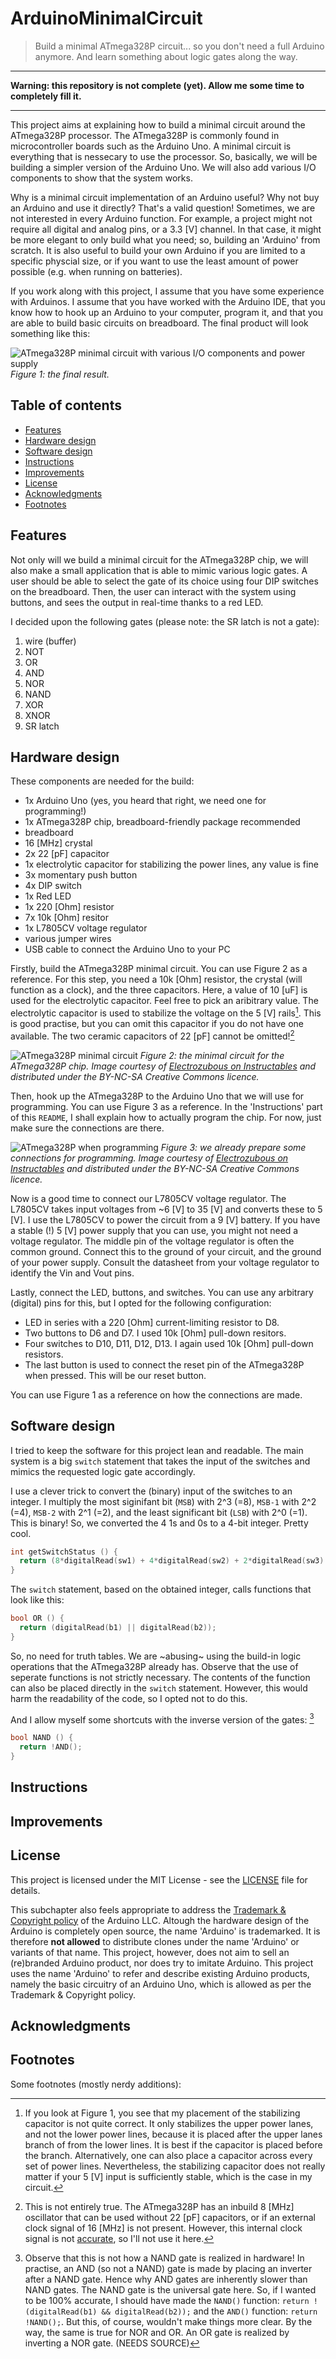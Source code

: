 # ArduinoMinimalCircuit
> Build a minimal ATmega328P circuit... so you don't need a full Arduino anymore. And learn something about logic gates along the way.

---

**Warning: this repository is not complete (yet). Allow me some time to completely fill it.**

---

This project aims at explaining how to build a minimal circuit around the ATmega328P processor. The ATmega328P is commonly found in microcontroller boards such as the Arduino Uno. A minimal circuit is everything that is nessecary to use the processor. So, basically, we will be building a simpler version of the Arduino Uno. We will also add various I/O components to show that the system works. 

Why is a minimal circuit implementation of an Arduino useful? Why not buy an Arduino and use it directly? That's a valid question! Sometimes, we are not interested in every Arduino function. For example, a project might not require all digital and analog pins, or a 3.3 [V] channel. In that case, it might be more elegant to only build what you need; so, building an 'Arduino' from scratch. It is also useful to build your own Arduino if you are limited to a specific physcial size, or if you want to use the least amount of power possible (e.g. when running on batteries).

If you work along with this project, I assume that you have some experience with Arduinos. I assume that you have worked with the Arduino IDE, that you know how to hook up an Arduino to your computer, program it, and that you are able to build basic circuits on breadboard. The final product will look something like this:

![ATmega328P minimal circuit with various I/O components and power supply](/breadboard2.jpeg)
*Figure 1: the final result.*

## Table of contents
  * [Features](#features)
  * [Hardware design](#hardware-design)
  * [Software design](#software-design)
  * [Instructions](#instructions)
  * [Improvements](#improvements)
  * [License](#license)
  * [Acknowledgments](#acknowledgments)
  * [Footnotes](#footnotes)

## Features

Not only will we build a minimal circuit for the ATmega328P chip, we will also make a small application that is able to mimic various logic gates. A user should be able to select the gate of its choice using four DIP switches on the breadboard. Then, the user can interact with the system using buttons, and sees the output in real-time thanks to a red LED.

I decided upon the following gates (please note: the SR latch is not a gate):
1) wire (buffer)
2) NOT
3) OR
4) AND
5) NOR
6) NAND
7) XOR
8) XNOR
9) SR latch


## Hardware design

These components are needed for the build:

* 1x Arduino Uno (yes, you heard that right, we need one for programming!)
* 1x ATmega328P chip, breadboard-friendly package recommended
* breadboard
* 16 [MHz] crystal
* 2x 22 [pF] capacitor
* 1x electrolytic capacitor for stabilizing the power lines, any value is fine
* 3x momentary push button
* 4x DIP switch
* 1x Red LED
* 1x 220 [Ohm] resistor
* 7x 10k [Ohm] resitor
* 1x L7805CV voltage regulator
* various jumper wires
* USB cable to connect the Arduino Uno to your PC

Firstly, build the ATmega328P minimal circuit. You can use Figure 2 as a reference. For this step, you need a 10k [Ohm] resistor, the crystal (will function as a clock), and the three capacitors. Here, a value of 10 [uF] is used for the electrolytic capacitor. Feel free to pick an aribitrary value. The electrolytic capacitor is used to stabilize the voltage on the 5 [V] rails[^stabilize]. This is good practise, but you can omit this capacitor if you do not have one available. The two ceramic capacitors of 22 [pF] cannot be omitted![^ceramic]

[^stabilize]: If you look at Figure 1, you see that my placement of the stabilizing capacitor is not quite correct. It only stabilizes the upper power lanes, and not the lower power lines, because it is placed after the upper lanes branch of from the lower lines. It is best if the capacitor is placed before the branch. Alternatively, one can also place a capacitor across every set of power lines. Nevertheless, the stabilizing capacitor does not really matter if your 5 [V] input is sufficiently stable, which is the case in my circuit.

[^ceramic]: This is not entirely true. The ATmega328P has an inbuild 8 [MHz] oscillator that can be used without 22 [pF] capacitors, or if an external clock signal of 16 [MHz] is not present. However, this internal clock signal is not [accurate](https://electronics.stackexchange.com/questions/27763/using-the-atmega328-with-the-internal-oscillator), so I'll not use it here.

![ATmega328P minimal circuit](/minimalcircuit.webp)
*Figure 2: the minimal circuit for the ATmega328P chip. Image courtesy of [Electrozubous on Instructables](https://www.instructables.com/Bare-Minimum-Arduino-on-Breadboard/) and distributed under the BY-NC-SA Creative Commons licence.*

Then, hook up the ATmega328P to the Arduino Uno that we will use for programming. You can use Figure 3 as a reference. In the 'Instructions' part of this `README`, I shall explain how to actually program the chip. For now, just make sure the connections are there.

![ATmega328P when programming](/minimalcircuitforburning.webp)
*Figure 3: we already prepare some connections for programming. Image courtesy of [Electrozubous on Instructables](https://www.instructables.com/Bare-Minimum-Arduino-on-Breadboard/) and distributed under the BY-NC-SA Creative Commons licence.*

Now is a good time to connect our L7805CV voltage regulator. The L7805CV takes input voltages from ~6 [V] to 35 [V] and converts these to 5 [V]. I use the L7805CV to power the circuit from a 9 [V] battery. If you have a stable (!) 5 [V] power supply that you can use, you might not need a voltage regulator.
The middle pin of the voltage regulator is often the common ground. Connect this to the ground of your circuit, and the ground of your power supply. Consult the datasheet from your voltage regulator to identify the Vin and Vout pins.

Lastly, connect the LED, buttons, and switches. You can use any arbitrary (digital) pins for this, but I opted for the following configuration:

* LED in series with a 220 [Ohm] current-limiting resistor to D8.
* Two buttons to D6 and D7. I used 10k [Ohm] pull-down resitors.
* Four switches to D10, D11, D12, D13. I again used 10k [Ohm] pull-down resistors.
* The last button is used to connect the reset pin of the ATmega328P when pressed. This will be our reset button.

You can use Figure 1 as a reference on how the connections are made.

## Software design

I tried to keep the software for this project lean and readable. The main system is a big `switch` statement that takes the input of the switches and mimics the requested logic gate accordingly. 

I use a clever trick to convert the (binary) input of the switches to an integer. I multiply the most siginifant bit (`MSB`) with 2^3 (=8), `MSB-1` with 2^2 (=4), `MSB-2` with 2^1 (=2), and the least significant bit (`LSB`) with 2^0 (=1). This is binary! So, we converted the 4 1s and 0s to a 4-bit integer. Pretty cool.

``` c++
int getSwitchStatus () {
  return (8*digitalRead(sw1) + 4*digitalRead(sw2) + 2*digitalRead(sw3) + digitalRead(sw4));
}
```

The `switch` statement, based on the obtained integer, calls functions that look like this:

``` c++
bool OR () {
  return (digitalRead(b1) || digitalRead(b2));
}
```

So, no need for truth tables. We are ~abusing~ using the build-in logic operations that the ATmega328P already has. Observe that the use of seperate functions is not strictly necessary. The contents of the function can also be placed directly in the `switch` statement. However, this would harm the readability of the code, so I opted not to do this.

And I allow myself some shortcuts with the inverse version of the gates: [^NAND]

``` c++
bool NAND () {
  return !AND();
}
```


[^NAND]: Observe that this is not how a NAND gate is realized in hardware! In practise, an AND (so not a NAND) gate is made by placing an inverter after a NAND gate. Hence why AND gates are inherently slower than NAND gates. The NAND gate is the universal gate here. So, if I wanted to be 100% accurate, I should have made the `NAND()` function: `return !(digitalRead(b1) && digitalRead(b2));` and the `AND()` function: `return !NAND();`. But this, of course, wouldn't make things more clear. By the way, the same is true for NOR and OR. An OR gate is realized by inverting a NOR gate. (NEEDS SOURCE)






## Instructions




## Improvements



## License

This project is licensed under the MIT License - see the [LICENSE](LICENSE) file for details.

This subchapter also feels appropriate to address the [Trademark & Copyright policy](https://www.arduino.cc/en/trademark) of the Arduino LLC. Altough the hardware design of the Arduino is completely open source, the name 'Arduino' is trademarked. It is therefore **not allowed** to distribute clones under the name 'Arduino' or variants of that name. This project, however, does not aim to sell an (re)branded Arduino product, nor does try to imitate Arduino. This project uses the name 'Arduino' to refer and describe existing Arduino products, namely the basic circuitry of an Arduino Uno, which is allowed as per the Trademark & Copyright policy. 

## Acknowledgments


## Footnotes
<!---
gets rendered automatically
-->

Some footnotes (mostly nerdy additions):
